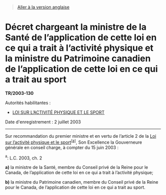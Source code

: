 > [Aller à la version anglaise](/en/Regulations/Statutory%20Instruments/2003/130.md)

# Décret chargeant la ministre de la Santé de l’application de cette loi en ce qui a trait à l’activité physique et la ministre du Patrimoine canadien de l’application de cette loi en ce qui a trait au sport

**TR/2003-130**

Autorités habilitantes : 
- [LOI SUR L’ACTIVITÉ PHYSIQUE ET LE SPORT](/fr/Lois/Lois%20du%20Canada/2003/ch.%202.md)

Date d'enregistrement : 2 juillet 2003

----------

Sur recommandation du premier ministre et en vertu de l’article 2 de la [Loi sur l’activité physique et le sport](/fr/Lois/Lois%20du%20Canada/2003/ch.%202.md)<sup><a href='#footnotea_f'>[a]</a></sup>, Son Excellence la Gouverneure générale en conseil charge, à compter du 15 juin 2003 :

<a name='footnotea_f'><sup>a</sup></a>: L.C. 2003, ch. 2<br />

**a)** la ministre de la Santé, membre du Conseil privé de la Reine pour le Canada, de l’application de cette loi en ce qui a trait à l’activité physique;



**b)** la ministre du Patrimoine canadien, membre du Conseil privé de la Reine pour le Canada, de l’application de cette loi en ce qui a trait au sport.




